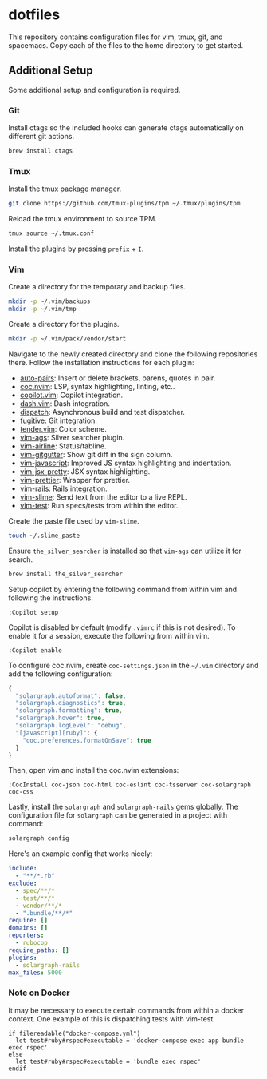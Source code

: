 # dotfiles

This repository contains configuration files for vim, tmux, git, and spacemacs. Copy each of the files to the home directory to get started.

## Additional Setup

Some additional setup and configuration is required.

### Git

Install ctags so the included hooks can generate ctags automatically on different git actions.

```bash
brew install ctags
```

### Tmux

Install the tmux package manager.

```bash
git clone https://github.com/tmux-plugins/tpm ~/.tmux/plugins/tpm
```

Reload the tmux environment to source TPM.

```bash
tmux source ~/.tmux.conf
```

Install the plugins by pressing `prefix` + `I`.

### Vim

Create a directory for the temporary and backup files.

```bash
mkdir -p ~/.vim/backups
mkdir -p ~/.vim/tmp
```

Create a directory for the plugins.

```bash
mkdir -p ~/.vim/pack/vendor/start
```

Navigate to the newly created directory and clone the following repositories there. Follow the installation instructions for each plugin:

* [auto-pairs](https://github.com/jiangmiao/auto-pairs): Insert or delete brackets, parens, quotes in pair.
* [coc.nvim](https://github.com/neoclide/coc.nvim): LSP, syntax highlighting, linting, etc..
* [copilot.vim](https://github.com/github/copilot.vim): Copilot integration.
* [dash.vim](https://github.com/rizzatti/dash.vim): Dash integration.
* [dispatch](https://github.com/tpope/vim-dispatch): Asynchronous build and test dispatcher.
* [fugitive](https://github.com/tpope/vim-fugitive): Git integration.
* [tender.vim](https://github.com/jacoborus/tender.vim): Color scheme.
* [vim-ags](https://github.com/gabesoft/vim-ags): Silver searcher plugin.
* [vim-airline](https://github.com/vim-airline/vim-airline): Status/tabline.
* [vim-gitgutter](https://github.com/airblade/vim-gitgutter): Show git diff in the sign column.
* [vim-javascript](https://github.com/pangloss/vim-javascript): Improved JS syntax highlighting and indentation.
* [vim-jsx-pretty](https://github.com/MaxMEllon/vim-jsx-pretty): JSX syntax highlighting.
* [vim-prettier](https://github.com/prettier/vim-prettier): Wrapper for prettier.
* [vim-rails](https://github.com/tpope/vim-rails): Rails integration.
* [vim-slime](https://github.com/jpalardy/vim-slime): Send text from the editor to a live REPL.
* [vim-test](https://github.com/vim-test/vim-test): Run specs/tests from within the editor.

Create the paste file used by `vim-slime`.

```bash
touch ~/.slime_paste
```

Ensure `the_silver_searcher` is installed so that `vim-ags` can utilize it for search.

```bash
brew install the_silver_searcher
```

Setup copilot by entering the following command from within vim and following the instructions.

```
:Copilot setup
```

Copilot is disabled by default (modify `.vimrc` if this is not desired). To enable it for a session, execute the following from within vim.

```
:Copilot enable
```

To configure coc.nvim, create `coc-settings.json` in the `~/.vim` directory and add the following configuration:

```javascript
{
  "solargraph.autoformat": false,
  "solargraph.diagnostics": true,
  "solargraph.formatting": true,
  "solargraph.hover": true,
  "solargraph.logLevel": "debug",
  "[javascript][ruby]": {
    "coc.preferences.formatOnSave": true
  }
}
```

Then, open vim and install the coc.nvim extensions:

```
:CocInstall coc-json coc-html coc-eslint coc-tsserver coc-solargraph coc-css
```

Lastly, install the `solargraph` and `solargraph-rails` gems globally. The configuration file for `solargraph` can be generated in a project with command:

```bash
solargraph config
```

Here's an example config that works nicely:

```yaml
include:
  - "**/*.rb"
exclude:
  - spec/**/*
  - test/**/*
  - vendor/**/*
  - ".bundle/**/*"
require: []
domains: []
reporters:
  - rubocop
require_paths: []
plugins:
  - solargraph-rails
max_files: 5000
```

### Note on Docker

It may be necessary to execute certain commands from within a docker context. One example of this is dispatching tests with vim-test.

```vimscript
if filereadable("docker-compose.yml")
  let test#ruby#rspec#executable = 'docker-compose exec app bundle exec rspec'
else
  let test#ruby#rspec#executable = 'bundle exec rspec'
endif
```
